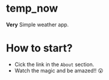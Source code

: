 # temp_now
**Very** Simple weather app.

# How to start?
* Cick the link in the `About` section.
* Watch the magic and be amazed!! 😮

